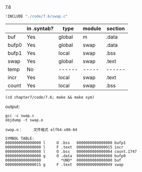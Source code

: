 7.6

```c
!INCLUDE "./code/7.6/swap.c"
```

|    |in .syntab?| type | module | section |
|----|-----------|------|--------|---------|
|buf |     Yes   |global|m       | .data   |
|bufp0|    Yes   |global|swap    | .data   |
|bufp1|    Yes   |local |swap    | .bss    |
|swap|     Yes   |global|swap    | .text   |
|temp|     No    |------|-----   | ------  |
|incr|     Yes   |local |swap    | .text   |
|count|    Yes   |local |swap    | .bss    |


    (cd chapter7/code/7.6; make && make sym)

output:

    gcc -c swap.c
    objdump -t swap.o

    swap.o：     文件格式 elf64-x86-64

    SYMBOL TABLE:
    0000000000000000 l     O .bss	0000000000000008 bufp1
    0000000000000000 l     F .text	0000000000000015 incr
    0000000000000008 l     O .bss	0000000000000004 count.1747
    0000000000000000 g     O .data	0000000000000008 bufp0
    0000000000000000         *UND*	0000000000000000 buf
    0000000000000015 g     F .text	0000000000000049 swap




